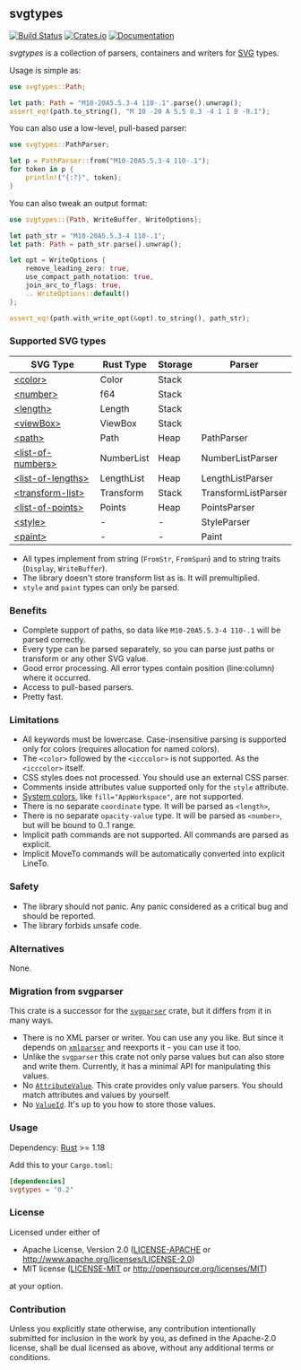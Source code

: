 ## svgtypes
[![Build Status](https://travis-ci.org/RazrFalcon/svgtypes.svg?branch=master)](https://travis-ci.org/RazrFalcon/svgtypes)
[![Crates.io](https://img.shields.io/crates/v/svgtypes.svg)](https://crates.io/crates/svgtypes)
[![Documentation](https://docs.rs/svgtypes/badge.svg)](https://docs.rs/svgtypes)

*svgtypes* is a collection of parsers, containers and writers for
[SVG](https://www.w3.org/TR/SVG11/) types.

Usage is simple as:

```rust
use svgtypes::Path;

let path: Path = "M10-20A5.5.3-4 110-.1".parse().unwrap();
assert_eq!(path.to_string(), "M 10 -20 A 5.5 0.3 -4 1 1 0 -0.1");
```

You can also use a low-level, pull-based parser:

```rust
use svgtypes::PathParser;

let p = PathParser::from("M10-20A5.5.3-4 110-.1");
for token in p {
    println!("{:?}", token);
}
```

You can also tweak an output format:

```rust
use svgtypes::{Path, WriteBuffer, WriteOptions};

let path_str = "M10-20A5.5.3-4 110-.1";
let path: Path = path_str.parse().unwrap();

let opt = WriteOptions {
    remove_leading_zero: true,
    use_compact_path_notation: true,
    join_arc_to_flags: true,
    .. WriteOptions::default()
};

assert_eq!(path.with_write_opt(&opt).to_string(), path_str);
```

### Supported SVG types

| SVG Type                  | Rust Type     | Storage | Parser              |
| ------------------------- | ------------- | ------- | ------------------- |
| [\<color\>]               | Color         | Stack   |                     |
| [\<number\>]              | f64           | Stack   |                     |
| [\<length\>]              | Length        | Stack   |                     |
| [\<viewBox\>]             | ViewBox       | Stack   |                     |
| [\<path\>]                | Path          | Heap    | PathParser          |
| [\<list-of-numbers\>]     | NumberList    | Heap    | NumberListParser    |
| [\<list-of-lengths\>]     | LengthList    | Heap    | LengthListParser    |
| [\<transform-list\>]      | Transform     | Stack   | TransformListParser |
| [\<list-of-points\>]      | Points        | Heap    | PointsParser        |
| [\<style\>]               | -             | -       | StyleParser         |
| [\<paint\>]               | -             | -       | Paint               |

[\<color\>]: https://www.w3.org/TR/SVG11/types.html#DataTypeColor
[\<number\>]: https://www.w3.org/TR/SVG11/types.html#DataTypeNumber
[\<length\>]: https://www.w3.org/TR/SVG11/types.html#DataTypeLength
[\<viewBox\>]: https://www.w3.org/TR/SVG11/coords.html#ViewBoxAttribute
[\<path\>]: https://www.w3.org/TR/SVG11/paths.html#PathData
[\<list-of-numbers\>]: https://www.w3.org/TR/SVG11/types.html#DataTypeList
[\<list-of-lengths\>]: https://www.w3.org/TR/SVG11/types.html#DataTypeList
[\<transform-list\>]: https://www.w3.org/TR/SVG11/types.html#DataTypeTransformList
[\<list-of-points\>]: https://www.w3.org/TR/SVG11/shapes.html#PointsBNF
[\<style\>]: https://www.w3.org/TR/SVG11/styling.html#StyleAttribute
[\<paint\>]: https://www.w3.org/TR/SVG11/painting.html#SpecifyingPaint

- All types implement from string (`FromStr`, `FromSpan`) and
  to string traits (`Display`, `WriteBuffer`).
- The library doesn't store transform list as is. It will premultiplied.
- `style` and `paint` types can only be parsed.

### Benefits

- Complete support of paths, so data like `M10-20A5.5.3-4 110-.1` will be parsed correctly.
- Every type can be parsed separately, so you can parse just paths or transform
  or any other SVG value.
- Good error processing. All error types contain position (line:column) where it occurred.
- Access to pull-based parsers.
- Pretty fast.

### Limitations

- All keywords must be lowercase.
  Case-insensitive parsing is supported only for colors (requires allocation for named colors).
- The `<color>` followed by the `<icccolor>` is not supported. As the `<icccolor>` itself.
- CSS styles does not processed. You should use an external CSS parser.
- Comments inside attributes value supported only for the `style` attribute.
- [System colors](https://www.w3.org/TR/css3-color/#css2-system), like `fill="AppWorkspace"`,
  are not supported.
- There is no separate `coordinate` type. It will be parsed as `<length>`,
- There is no separate `opacity-value` type. It will be parsed as `<number>`,
  but will be bound to 0..1 range.
- Implicit path commands are not supported. All commands are parsed as explicit.
- Implicit MoveTo commands will be automatically converted into explicit LineTo.

### Safety

- The library should not panic. Any panic considered as a critical bug
  and should be reported.
- The library forbids unsafe code.

### Alternatives

None.

### Migration from svgparser

This crate is a successor for the [`svgparser`](https://github.com/RazrFalcon/svgparser) crate,
but it differs from it in many ways.

- There is no XML parser or writer. You can use any you like.
  But since it depends on [`xmlparser`](https://github.com/RazrFalcon/xmlparser)
  and reexports it - you can use it too.
- Unlike the `svgparser` this crate not only parse values but can also store and write them.
  Currently, it has a minimal API for manipulating this values.
- No [`AttributeValue`](https://docs.rs/svgparser/0.8.0/svgparser/enum.AttributeValue.html).
  This crate provides only value parsers. You should match attributes and values by yourself.
- No [`ValueId`](https://docs.rs/svgparser/0.8.0/svgparser/enum.ValueId.html).
  It's up to you how to store those values.

### Usage

Dependency: [Rust](https://www.rust-lang.org/) >= 1.18

Add this to your `Cargo.toml`:

```toml
[dependencies]
svgtypes = "0.2"
```

### License

Licensed under either of

- Apache License, Version 2.0
  ([LICENSE-APACHE](LICENSE-APACHE) or http://www.apache.org/licenses/LICENSE-2.0)
- MIT license
  ([LICENSE-MIT](LICENSE-MIT) or http://opensource.org/licenses/MIT)

at your option.

### Contribution

Unless you explicitly state otherwise, any contribution intentionally submitted
for inclusion in the work by you, as defined in the Apache-2.0 license, shall be
dual licensed as above, without any additional terms or conditions.
